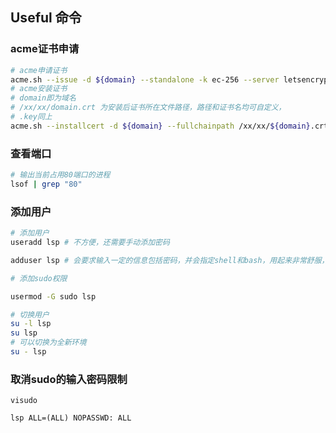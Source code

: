 ## Useful 命令

### acme证书申请

```bash
# acme申请证书
acme.sh --issue -d ${domain} --standalone -k ec-256 --server letsencrypt
# acme安装证书
# domain即为域名
# /xx/xx/domain.crt 为安装后证书所在文件路径，路径和证书名均可自定义，
# .key同上
acme.sh --installcert -d ${domain} --fullchainpath /xx/xx/${domain}.crt --keypath /xx/xx/${domain}.key --ecc >/dev/null
```

### 查看端口

```bash
# 输出当前占用80端口的进程
lsof | grep "80"
```

### 添加用户

```bash
# 添加用户
useradd lsp # 不方便，还需要手动添加密码

adduser lsp # 会要求输入一定的信息包括密码，并会指定shell和bash，用起来非常舒服，建议这个

# 添加sudo权限

usermod -G sudo lsp

# 切换用户
su -l lsp
su lsp
# 可以切换为全新环境
su - lsp
```



### 取消sudo的输入密码限制

```
visudo

lsp ALL=(ALL) NOPASSWD: ALL
```

